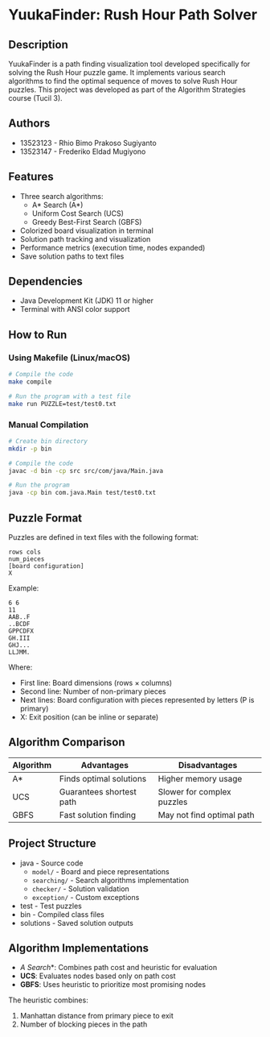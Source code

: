 # YuukaFinder: Rush Hour Path Solver

## Description
YuukaFinder is a path finding visualization tool developed specifically for solving the Rush Hour puzzle game. It implements various search algorithms to find the optimal sequence of moves to solve Rush Hour puzzles. This project was developed as part of the Algorithm Strategies course (Tucil 3).

## Authors
- 13523123 - Rhio Bimo Prakoso Sugiyanto
- 13523147 - Frederiko Eldad Mugiyono

## Features
- Three search algorithms:
  - A* Search (A*)
  - Uniform Cost Search (UCS)
  - Greedy Best-First Search (GBFS)
- Colorized board visualization in terminal
- Solution path tracking and visualization
- Performance metrics (execution time, nodes expanded)
- Save solution paths to text files

## Dependencies
- Java Development Kit (JDK) 11 or higher
- Terminal with ANSI color support

## How to Run

### Using Makefile (Linux/macOS)
```bash
# Compile the code
make compile

# Run the program with a test file
make run PUZZLE=test/test0.txt
```

### Manual Compilation
```bash
# Create bin directory
mkdir -p bin

# Compile the code
javac -d bin -cp src src/com/java/Main.java

# Run the program
java -cp bin com.java.Main test/test0.txt
```

## Puzzle Format
Puzzles are defined in text files with the following format:
```
rows cols
num_pieces
[board configuration]
X
```

Example:
```
6 6
11
AAB..F
..BCDF
GPPCDFX
GH.III
GHJ...
LLJMM.
```

Where:
- First line: Board dimensions (rows × columns)
- Second line: Number of non-primary pieces
- Next lines: Board configuration with pieces represented by letters (P is primary)
- X: Exit position (can be inline or separate)

## Algorithm Comparison

| Algorithm | Advantages | Disadvantages |
|-----------|------------|---------------|
| A* | Finds optimal solutions | Higher memory usage |
| UCS | Guarantees shortest path | Slower for complex puzzles |
| GBFS | Fast solution finding | May not find optimal path |

## Project Structure
- java - Source code
  - `model/` - Board and piece representations
  - `searching/` - Search algorithms implementation
  - `checker/` - Solution validation
  - `exception/` - Custom exceptions
- test - Test puzzles
- bin - Compiled class files
- solutions - Saved solution outputs

## Algorithm Implementations
- **A* Search**: Combines path cost and heuristic for evaluation
- **UCS**: Evaluates nodes based only on path cost
- **GBFS**: Uses heuristic to prioritize most promising nodes

The heuristic combines:
1. Manhattan distance from primary piece to exit
2. Number of blocking pieces in the path